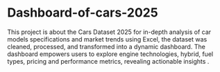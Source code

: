 # Dashboard-of-cars-2025
This project is about the Cars Dataset 2025  for in-depth analysis of car models specifications and market trends using Excel, the dataset was cleaned, processed, and transformed into a dynamic dashboard. The dashboard empowers users to explore engine technologies, hybrid, fuel types, pricing and performance metrics, revealing actionable insights .
